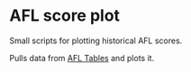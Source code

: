 # AFL score plot

Small scripts for plotting historical AFL scores.

Pulls data from [AFL Tables](http://afltables.com/afl/afl_index.html) and plots it.
